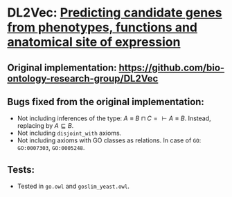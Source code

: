# DL2Vec: [Predicting candidate genes from phenotypes, functions and anatomical site of expression](https://academic.oup.com/bioinformatics/article/37/6/853/5922810)

## Original implementation: <https://github.com/bio-ontology-research-group/DL2Vec>


## Bugs fixed from the original implementation:

* Not including inferences of the type: $A \equiv B \sqcap C = \vdash A \equiv B$. Instead, replacing by $A \sqsubseteq B$.
* Not including `disjoint_with` axioms.
* Not including axioms with GO classes as relations. In case of `GO`: `GO:0007303`, `GO:0005248`.

## Tests:

* Tested in `go.owl` and `goslim_yeast.owl`.
